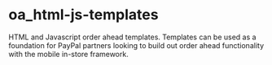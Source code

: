 oa_html-js-templates
====================

HTML and Javascript order ahead templates.  Templates can be used as a foundation for PayPal partners looking to build out order ahead functionality with the mobile in-store framework.

